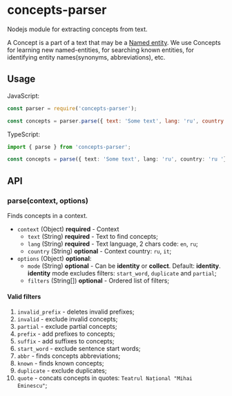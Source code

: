 # concepts-parser

Nodejs module for extracting concepts from text.

A Concept is a part of a text that may be a [Named entity](https://en.wikipedia.org/wiki/Named_entity). We use Concepts for learning new named-entities, for searching known entities, for identifying entity names(synonyms, abbreviations), etc.

## Usage

JavaScript:

```js
const parser = require('concepts-parser');

const concepts = parser.parse({ text: 'Some text', lang: 'ru', country: 'ru' });
```

TypeScript:

```ts
import { parse } from 'concepts-parser';

const concepts = parse({ text: 'Some text', lang: 'ru', country: 'ru '});
```

## API

### parse(context, options)

Finds concepts in a context.

- `context` (Object) **required** - Context
  + `text` (String) **required** - Text to find concepts;
  + `lang` (String) **required** - Text language, 2 chars code: `en`, `ru`;
  + `country` (String) **optional** - Context country: `ru`, `it`;
- `options` (Object) **optional**:
  + `mode` (String) **optional** - Can be **identity** or **collect**. Default: **identity**. **identity** mode excludes filters: `start_word`, `duplicate` and `partial`;
  + `filters` (String[]) **optional** - Ordered list of filters;

#### Valid filters

1. `invalid_prefix` - deletes invalid prefixes;
2. `invalid` - exclude invalid concepts;
3. `partial` - exclude partial concepts;
4. `prefix` - add prefixes to concepts;
5. `suffix` - add suffixes to concepts;
6. `start_word` - exclude sentence start words;
7. `abbr` - finds concepts abbreviations;
8. `known` - finds known concepts;
9. `duplicate` - exclude duplicates;
10. `quote` - concats concepts in quotes: `Teatrul Național "Mihai Eminescu"`;
